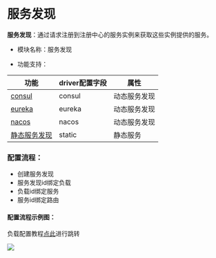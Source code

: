# 服务发现

**服务发现**：通过请求注册到注册中心的服务实例来获取这些实例提供的服务。

* 模块名称：服务发现

* 功能支持：

| 功能                                            | driver配置字段 | 属性         |
| ----------------------------------------------- | -------------- | ------------ |
| [consul](/docs/apinto/discovery/consul.md)       | consul         | 动态服务发现 |
| [eureka](/docs/apinto/discovery/eureka.md)       | eureka         | 动态服务发现 |
| [nacos](/docs/apinto/discovery/nacos.md)         | nacos          | 动态服务发现 |
| [静态服务发现](/docs/apinto/discovery/static.md) | static         | 静态服务     |


### 配置流程：

* 创建服务发现
* 服务发现id绑定负载
* 负载id绑定服务
* 服务id绑定路由



#### 配置流程示例图：

负载配置教程[点此](/docs/apinto/upstream/http.md)进行跳转

![](http://data.eolinker.com/course/DhT6F8496871469222d3e16a97d1964154a2e49f1326850.png)